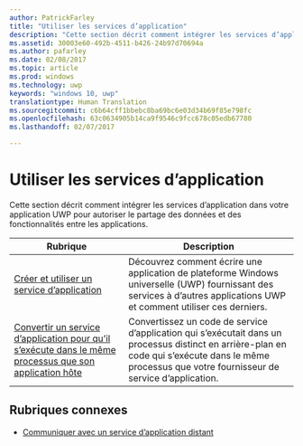 ```yaml
---
author: PatrickFarley
title: "Utiliser les services d’application"
description: "Cette section décrit comment intégrer les services d’application dans votre application UWP pour autoriser le partage des données et des fonctionnalités entre les applications."
ms.assetid: 30003e60-492b-4511-b426-24b97d70694a
ms.author: pafarley
ms.date: 02/08/2017
ms.topic: article
ms.prod: windows
ms.technology: uwp
keywords: "windows 10, uwp"
translationtype: Human Translation
ms.sourcegitcommit: c6b64cff1bbebc8ba69bc6e03d34b69f85e798fc
ms.openlocfilehash: 63c0634905b14ca9f9546c9fcc678c05edb67780
ms.lasthandoff: 02/07/2017

---
```


# <a name="use-app-services"></a>Utiliser les services d’application

Cette section décrit comment intégrer les services d’application dans votre application UWP pour autoriser le partage des données et des fonctionnalités entre les applications.

| Rubrique | Description |
|-------|-------------|
| [Créer et utiliser un service d’application](how-to-create-and-consume-an-app-service.md) | Découvrez comment écrire une application de plateforme Windows universelle (UWP) fournissant des services à d’autres applications UWP et comment utiliser ces derniers. |
| [Convertir un service d’application pour qu’il s’exécute dans le même processus que son application hôte](convert-app-service-in-process.md) | Convertissez un code de service d’application qui s’exécutait dans un processus distinct en arrière-plan en code qui s’exécute dans le même processus que votre fournisseur de service d’application. |

## <a name="related-topics"></a>Rubriques connexes
* [Communiquer avec un service d’application distant](communicate-with-a-remote-app-service.md)
